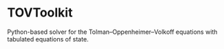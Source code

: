 # TOVToolkit
Python-based solver for the Tolman–Oppenheimer–Volkoff equations with tabulated equations of state.
